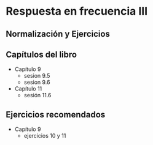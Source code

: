 # Respuesta en frecuencia III
## Normalización y Ejercicios

## Capítulos del libro
- Capítulo 9
   - sesion 9.5
   - sesion 9.6
- Capítulo 11
  - sesión 11.6

## Ejercicios recomendados
- Capítulo 9
  - ejercicios 10 y 11

